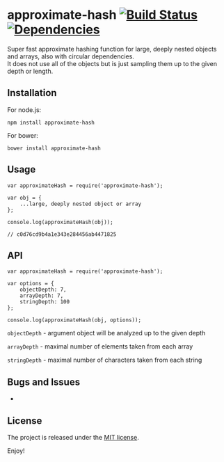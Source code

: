 # approximate-hash [![Build Status](https://travis-ci.org/purplecode/approximate-hash.svg?branch=master)](https://travis-ci.org/purplecode/approximate-hash) [![Dependencies](https://david-dm.org/purplecode/approximate-hash.svg)](https://david-dm.org/purplecode/approximate-hash.svg)


Super fast approximate hashing function for large, deeply nested objects and arrays, also with circular dependencies.  
It does not use all of the objects but is just sampling them up to the given depth or length.


Installation
------------
For node.js:
```
npm install approximate-hash
```

For bower:
```
bower install approximate-hash
```

Usage
------------
```
var approximateHash = require('approximate-hash');

var obj = {
    ...large, deeply nested object or array
};

console.log(approximateHash(obj));

// c0d76cd9b4a1e343e284456ab4471825
```

API
------------
```
var approximateHash = require('approximate-hash');

var options = {
    objectDepth: 7,
    arrayDepth: 7,
    stringDepth: 100
};

console.log(approximateHash(obj, options));
```

`objectDepth` - argument object will be analyzed up to the given depth

`arrayDepth` - maximal number of elements taken from each array
 
`stringDepth` - maximal number of characters taken from each string

Bugs and Issues
------------
-

License
------------
The project is released under the [MIT license](http://www.opensource.org/licenses/MIT).

Enjoy!
